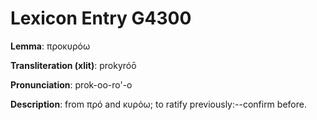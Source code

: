 # Lexicon Entry G4300

**Lemma**: προκυρόω

**Transliteration (xlit)**: prokyróō

**Pronunciation**: prok-oo-ro'-o

**Description**:
from πρό and κυρόω; to ratify previously:--confirm before.
